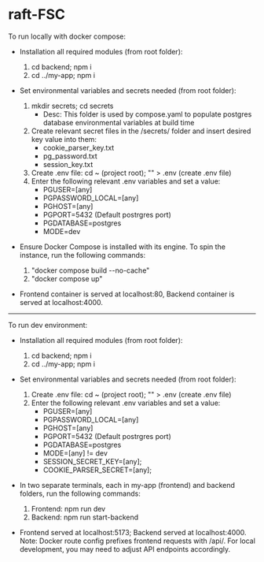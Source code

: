# raft-FSC

To run locally with docker compose:
* Installation all required modules (from root folder): 
    1) cd backend; npm i
    2) cd ../my-app; npm i

* Set environmental variables and secrets needed (from root folder):
    1) mkdir secrets; cd secrets
        - Desc: This folder is used by compose.yaml to populate postgres database environmental variables at build time
    2) Create relevant secret files in the /secrets/ folder and insert desired key value into them:
        - cookie_parser_key.txt
        - pg_password.txt
        - session_key.txt
    3) Create .env file: cd ~ (project root); "" > .env (create .env file)
    4) Enter the following relevant .env variables and set a value:
        - PGUSER=[any]
        - PGPASSWORD_LOCAL=[any]
        - PGHOST=[any]
        - PGPORT=5432  (Default postrgres port)
        - PGDATABASE=postgres
        - MODE=dev

* Ensure Docker Compose is installed with its engine. To spin the instance, run the following commands:
    1) "docker compose build --no-cache"
    2) "docker compose up"

* Frontend container is served at localhost:80, Backend container is served at localhost:4000.


-------------------------------------------------------------------------------------------------

To run dev environment:
* Installation all required modules (from root folder): 
    1) cd backend; npm i
    2) cd ../my-app; npm i

* Set environmental variables and secrets needed (from root folder):
    1) Create .env file: cd ~ (project root); "" > .env (create .env file)
    2) Enter the following relevant .env variables and set a value:
        - PGUSER=[any]
        - PGPASSWORD_LOCAL=[any]
        - PGHOST=[any]
        - PGPORT=5432  (Default postrgres port)
        - PGDATABASE=postgres
        - MODE=[any] != dev
        - SESSION_SECRET_KEY=[any];
        - COOKIE_PARSER_SECRET=[any];

* In two separate terminals, each in my-app (frontend) and backend folders, run the following commands:
    1) Frontend: npm run dev
    2) Backend: npm run start-backend

* Frontend served at localhost:5173; Backend served at localhost:4000.
    Note: Docker route config prefixes frontend requests with /api/.
    For local development, you may need to adjust API endpoints accordingly.
